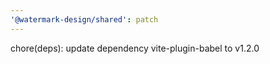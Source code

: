 ```yaml
---
'@watermark-design/shared': patch
---
```


chore(deps): update dependency vite-plugin-babel to v1.2.0
